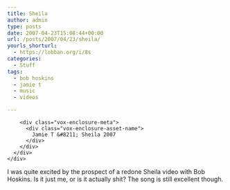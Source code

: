 ```yaml
---
title: Sheila
author: admin
type: posts
date: 2007-04-23T15:08:44+00:00
url: /posts/2007/04/23/sheila/
yourls_shorturl:
  - https://lobban.org/i/8s
categories:
  - Stuff
tags:
  - bob hoskins
  - jamie t
  - music
  - videos

---
```

<div class="vox-enclosure vox-enclosure-center vox-enclosure-extra-large vox-video-enclosure">
  <div class="vox-enclosure-inner">
    <div class="vox-enclosure-list">
      <div class="vox-enclosure-item vox-video-asset vox-last">
        <div class="vox-enclosure-image">
        </div>
        
        <div class="vox-enclosure-meta">
          <div class="vox-enclosure-asset-name">
            Jamie T &#8211; Sheila 2007
          </div>
        </div>
      </div>
    </div>
  </div>
</div>

<div>
  I was quite excited by the prospect of a redone Sheila video with Bob Hoskins. Is it just me, or is it actually shit? The song is still excellent though.
</div>